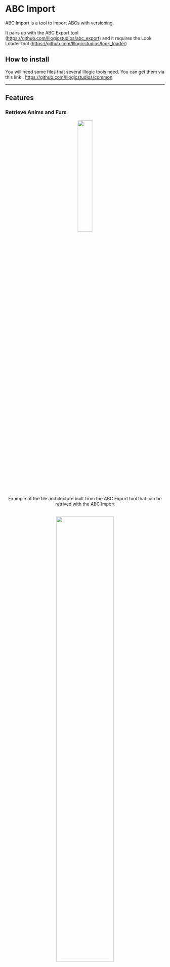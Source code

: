 # ABC Import

ABC Import is a tool to import ABCs with versioning.

It pairs up with the ABC Export tool (https://github.com/Illogicstudios/abc_export)
and it requires the Look Loader tool (https://github.com/Illogicstudios/look_loader)

## How to install

You will need some files that several Illogic tools need. You can get them via this link :
https://github.com/Illogicstudios/common

---

## Features

### Retrieve Anims and Furs

<div align="center">
  <span>
    <img src="https://user-images.githubusercontent.com/94440879/219347243-0525e34d-dcf6-425d-8c7c-8554ac32bd87.png" width=30%>
  </span>
  <p weight="bold">Example of the file architecture built from the ABC Export tool that can be retrived with the ABC Import</p>
  <br/>
</div>

<div align="center">
  <span>
    <img src="https://user-images.githubusercontent.com/94440879/220320877-7e1d392a-8c96-4b58-9a08-ce97dc6f7c4c.png" width=60%>
  </span>
  <p weight="bold">You can retrieve the abc anim and the abc fur from a folder</p>
  <br/>
</div>

A valid folder is an existing folder named "abc" or "abc_fur" or the parent folder of one of these.

In the User interface you can visualize the available versions and if the assets are already in the scene. Here no assets are present.

<div align="center">
  <span>
    <img src="https://user-images.githubusercontent.com/94440879/220321933-3446ffe5-19fd-43bb-90c3-50a0fa062539.png" width=60%>
  </span>
  <p weight="bold">States change when assets are already in the scene</p>
  <br/>
</div>

### Importing and Updating

<div align="center">
  <span>
    <img src="https://user-images.githubusercontent.com/94440879/220323225-26d0028d-0456-4560-986b-65034b7d6f06.png" width=45%>
  </span>
  <span>
    <img src="https://user-images.githubusercontent.com/94440879/220323284-f07ec8e0-4f87-41f7-8e42-ea8572495964.png" width=45%>
  </span>
  <p weight="bold">Updating the version of an abc</p>
  <br/>
</div>

By selecting a row and clicking the button "Import or Update selection" the abc will be update or import to the version selected in the "Import version" of the abc.

The "Update look" buttons updates the uvs and shaders of animations and shaders of furs independently of the import version.

The checkbox "Update UVs and Shaders" achieve the same goal that the "Update looks" buttons but at the import or update of the abc.

